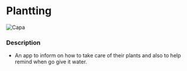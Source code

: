 # Plantting

![Capa](https://user-images.githubusercontent.com/69584272/115455828-d73d1d00-a1f8-11eb-87f4-b8d1791b8b40.png)

### Description
- An app to inform on how to take care of their plants and also to help remind when go give it water.
